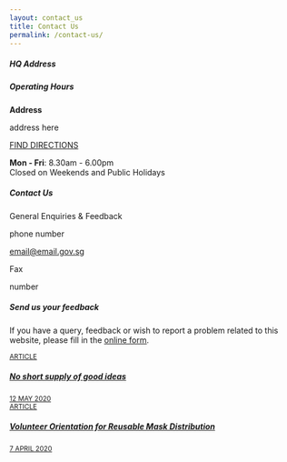 ```yaml
---
layout: contact_us
title: Contact Us
permalink: /contact-us/
---
```


<section class="bp-section is-small padding--bottom--lg">
    <div class="bp-container">
        <div class="row">
            <div class="col is-8">
				<div class="row is-multiline margin--bottom">
					<div class="col is-6 padding--bottom--none">
						<p></p>
						<h5 class="has-text-secondary"><b>HQ Address</b></h5>
                     </div>
                     <div class="col is-6 padding--bottom--none">
						<h5 class="has-text-secondary"><b>Operating Hours</b></h5>
					 </div>
					 <div class="col is-6">
                        <div>
                            <p class="margin--top--none margin--bottom--none"><b>Address</b></p>
                            <p class="content margin--top--none">address here</p>
                            <a href="" target="_blank" class="bp-sec-button has-text-secondary">
								<div>
									<span>FIND DIRECTIONS</span>
									<i class="sgds-icon sgds-icon-arrow-right" aria-hidden="true"></i>
								</div>
                            </a>
                        </div>
                    </div>
                    <div class="col is-6">
						<div>
							<p class="margin--top--none">
								<b>Mon - Fri</b>:&nbsp;8.30am - 6.00pm<br>
								Closed on Weekends and Public Holidays
							</p>
						</div>
					</div>
				</div>
				<div class="row is-multiline margin--bottom--xl">
					<div class="col is-12 padding--bottom--none">
						<h5 class="has-text-secondary"><b>Contact Us</b></h5>
					</div>
					<div class="col is-6">
						<div>
							<p class="has-text-weight-semibold margin--top--none margin--bottom--none">General Enquiries &amp; Feedback</p>
							<p class="margin--top--none margin--bottom--none">phone number</p>
							<p class="margin--top--none margin--bottom--none">
								<a href="mailto:email@email.gov.sg ">
									<u>email@email.gov.sg </u>
								</a>
							</p>
						</div>
					</div>
					<div class="col is-6">
						<div>
							<p class="has-text-weight-semibold margin--top--none margin--bottom--none">Fax</p><p class="margin--top--none margin--bottom--none">number</p>
						</div>
					</div>
				</div>
				<div class="row is-multiline margin--bottom--lg">
                    <div class="col is-12 padding--bottom--none">
                        <h5 class="has-text-secondary has-text-weight-semibold">Send us your feedback</h5>
                    </div>
                    <div class="col is-8">
                        <p>
                            If you have a query, feedback or wish to report a problem related to this website,
                            please fill in the <a href="https://www.form.gov.sg/#!/forms/stb/5b963c488b1385000fd04b78" target="_blank"><u>online form</u></a>.
                        </p>
                    </div>
                </div>
			</div>
        </div>
    </div>
</section>

<section class="bp-section is-small">
  <div class="bp-container padding--top padding--bottom--xl">
    <div class="row is-multiline">
      <div class="col is-one-quarter-widescreen is-one-third-desktop is-half-tablet resource-card-element">
        <a href="https://www.tech.gov.sg/media/technews/no-short-supply-of-good-ideas" target="_blank" class="is-media-card">
          <div class="media-card-plain bg-media-color-1 padding--lg">
            <div>
              <small class="has-text-white padding--bottom">ARTICLE</small>
              <h5 class="has-text-white padding--bottom--lg"><b>No short supply of good ideas</b></h5>
            </div>
            <div class="is-fluid padding--top--md description">
              <small class="has-text-white">12 MAY 2020</small>
            </div>
          </div>
        </a>
      </div>
      <div class="col is-one-quarter-widescreen is-one-third-desktop is-half-tablet resource-card-element">
        <a href="https://medium.com/@leekahhow/bishan-north-volunteer-orientation-for-reusable-mask-distribution-816e22447320"  target="_blank" class="is-media-card">
          <div class="media-card-plain bg-media-color-2 padding--lg">
            <div>
              <small class="has-text-white padding--bottom">ARTICLE</small>
              <h5 class="has-text-white padding--bottom--lg"><b>Volunteer Orientation for Reusable Mask Distribution</b></h5>
            </div>
            <div class="is-fluid padding--top--md description">
              <small class="has-text-white">7 APRIL 2020</small>
            </div>
          </div>
        </a>
      </div>
    </div>
  </div>
</section>
